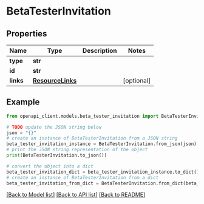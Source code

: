 # BetaTesterInvitation


## Properties

Name | Type | Description | Notes
------------ | ------------- | ------------- | -------------
**type** | **str** |  | 
**id** | **str** |  | 
**links** | [**ResourceLinks**](ResourceLinks.md) |  | [optional] 

## Example

```python
from openapi_client.models.beta_tester_invitation import BetaTesterInvitation

# TODO update the JSON string below
json = "{}"
# create an instance of BetaTesterInvitation from a JSON string
beta_tester_invitation_instance = BetaTesterInvitation.from_json(json)
# print the JSON string representation of the object
print(BetaTesterInvitation.to_json())

# convert the object into a dict
beta_tester_invitation_dict = beta_tester_invitation_instance.to_dict()
# create an instance of BetaTesterInvitation from a dict
beta_tester_invitation_from_dict = BetaTesterInvitation.from_dict(beta_tester_invitation_dict)
```
[[Back to Model list]](../README.md#documentation-for-models) [[Back to API list]](../README.md#documentation-for-api-endpoints) [[Back to README]](../README.md)


